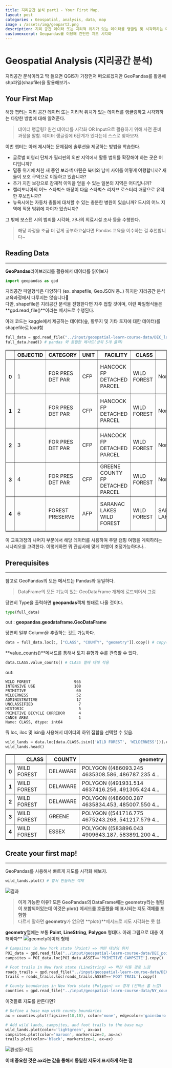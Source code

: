 ```yaml
---
title: 지리공간 분석 part1 - Your First Map.  
layout: post   
categories : Geospatial, analysis, data, map
image : /assets/img/geopart2.png
description: 지리 공간 데이터 또는 지리적 위치가 있는 데이터를 랭글링 및 시각화하는 다양한 방법 소개 
customexcerpt: Geopandas를 이용해 간단한 지도 시각화
---
```



# Geospatial Analysis (지리공간 분석)
지리공간 분석이라고 딱 들으면 QGIS가 가장먼저 떠오르겠지만 GeoPandas를 활용해 shp파일(shapfile)을 활용해보기~

## Your First Map
해당 챕터는 지리 공간 데이터 또는 지리적 위치가 있는 데이터를 랭글링하고 시각화하는 다양한 방법에 대해 알려준다.  
> 데이터 랭글링? 원천 데이터를 시각화 OR Input으로 활용하기 위해 사전 준비 과정을 말함. 데이터 랭글링에 6단계가 있다는데 스스로 찾아보자.  

이번 챕터는 아래 제시하는 문제점에 솔루션을 제공하는 방법을 학습한다.

- 글로벌 비영리 단체가 필리핀의 외딴 지역에서 활동 범위를 확장해야 하는 곳은 어디입니까?
- 멸종 위기에 처한 새 종인 보라색 마틴은 북미와 남미 사이를 어떻게 여행합니까? 새들이 보호 구역으로 이동하고 있습니까?
- 추가 지진 보강으로 잠재적 이익을 얻을 수 있는 일본의 지역은 어디입니까?
- 캘리포니아의 어느 스타벅스 매장이 다음 스타벅스 리저브 로스터리 매장으로 유력한 후보입니까?
- 뉴욕시에는 자동차 충돌에 대처할 수 있는 충분한 병원이 있습니까? 도시의 어느 지역에 적용 범위에 차이가 있습니까?

그 밖에 보스턴 시의 범죄를 시각화, 가나의 의료시설 조사 등을 수행한다.

> 해당 과정을 조금 더 깊게 공부하고싶다면 Pandas 교육을 이수하는 걸 추천합니다~  

## Reading Data
----
**GeoPandas**라이브러리를 활용해서 데이터를 읽어보자
~~~py
import geopandas as gpd
~~~

지리공간 파일형식은 다양하다 (ex. shapefile, GeoJSON 등..) 하지만 지리공간 분석 교육과정에서 다루지는 않습니다🤣  
다만, shapefile은 지리공간 분석을 진행한다면 자주 접할 것이며, 이런 파일형식들은 **gpd.read_file()**이라는 메서드로 수행된다.

아래 코드는 kaggle에서 제공하는 데이터(숲, 황무지 및 기타 토지에 대한 데이터)를 shapefile로 load함

~~~py
full_data = gpd.read_file("../input/geospatial-learn-course-data/DEC_lands/DEC_lands/DEC_lands.shp") # 데이터 로드
full_data.head() # pandas 와 동일한 메서드(상위 5개 출력)
~~~ 

<table border="1">
  <thead>
    <tr style="text-align: right;">
      <th></th>
      <th>OBJECTID</th>
      <th>CATEGORY</th>
      <th>UNIT</th>
      <th>FACILITY</th>
      <th>CLASS</th>
      <th>UMP</th>
      <th>DESCRIPTIO</th>
      <th>REGION</th>
      <th>COUNTY</th>
      <th>URL</th>
      <th>SOURCE</th>
      <th>UPDATE_</th>
      <th>OFFICE</th>
      <th>ACRES</th>
      <th>LANDS_UID</th>
      <th>GREENCERT</th>
      <th>SHAPE_AREA</th>
      <th>SHAPE_LEN</th>
      <th>geometry</th>
    </tr>
  </thead>
  <tbody>
    <tr>
      <th>0</th>
      <td>1</td>
      <td>FOR PRES DET PAR</td>
      <td>CFP</td>
      <td>HANCOCK FP DETACHED PARCEL</td>
      <td>WILD FOREST</td>
      <td>None</td>
      <td>DELAWARE COUNTY DETACHED PARCEL</td>
      <td>4</td>
      <td>DELAWARE</td>
      <td>http://www.dec.ny.gov/</td>
      <td>DELAWARE RPP</td>
      <td>5/12</td>
      <td>STAMFORD</td>
      <td>738.620192</td>
      <td>103</td>
      <td>N</td>
      <td>2.990365e+06</td>
      <td>7927.662385</td>
      <td>POLYGON ((486093.245 4635308.586, 486787.235 4...</td>
    </tr>
    <tr>
      <th>1</th>
      <td>2</td>
      <td>FOR PRES DET PAR</td>
      <td>CFP</td>
      <td>HANCOCK FP DETACHED PARCEL</td>
      <td>WILD FOREST</td>
      <td>None</td>
      <td>DELAWARE COUNTY DETACHED PARCEL</td>
      <td>4</td>
      <td>DELAWARE</td>
      <td>http://www.dec.ny.gov/</td>
      <td>DELAWARE RPP</td>
      <td>5/12</td>
      <td>STAMFORD</td>
      <td>282.553140</td>
      <td>1218</td>
      <td>N</td>
      <td>1.143940e+06</td>
      <td>4776.375600</td>
      <td>POLYGON ((491931.514 4637416.256, 491305.424 4...</td>
    </tr>
    <tr>
      <th>2</th>
      <td>3</td>
      <td>FOR PRES DET PAR</td>
      <td>CFP</td>
      <td>HANCOCK FP DETACHED PARCEL</td>
      <td>WILD FOREST</td>
      <td>None</td>
      <td>DELAWARE COUNTY DETACHED PARCEL</td>
      <td>4</td>
      <td>DELAWARE</td>
      <td>http://www.dec.ny.gov/</td>
      <td>DELAWARE RPP</td>
      <td>5/12</td>
      <td>STAMFORD</td>
      <td>234.291262</td>
      <td>1780</td>
      <td>N</td>
      <td>9.485476e+05</td>
      <td>5783.070364</td>
      <td>POLYGON ((486000.287 4635834.453, 485007.550 4...</td>
    </tr>
    <tr>
      <th>3</th>
      <td>4</td>
      <td>FOR PRES DET PAR</td>
      <td>CFP</td>
      <td>GREENE COUNTY FP DETACHED PARCEL</td>
      <td>WILD FOREST</td>
      <td>None</td>
      <td>None</td>
      <td>4</td>
      <td>GREENE</td>
      <td>http://www.dec.ny.gov/</td>
      <td>GREENE RPP</td>
      <td>5/12</td>
      <td>STAMFORD</td>
      <td>450.106464</td>
      <td>2060</td>
      <td>N</td>
      <td>1.822293e+06</td>
      <td>7021.644833</td>
      <td>POLYGON ((541716.775 4675243.268, 541217.579 4...</td>
    </tr>
    <tr>
      <th>4</th>
      <td>6</td>
      <td>FOREST PRESERVE</td>
      <td>AFP</td>
      <td>SARANAC LAKES WILD FOREST</td>
      <td>WILD FOREST</td>
      <td>SARANAC LAKES</td>
      <td>None</td>
      <td>5</td>
      <td>ESSEX</td>
      <td>http://www.dec.ny.gov/lands/22593.html</td>
      <td>DECRP, ESSEX RPP</td>
      <td>12/96</td>
      <td>RAY BROOK</td>
      <td>69.702387</td>
      <td>1517</td>
      <td>N</td>
      <td>2.821959e+05</td>
      <td>2663.909932</td>
      <td>POLYGON ((583896.043 4909643.187, 583891.200 4...</td>
    </tr>
  </tbody>
</table>  

이 교육과정의 나머지 부분에서 해당 데이터를 사용하여 주말 캠핑 여행을 계획하려는 시나리오를 고려한다. 이렇게하면 뭐 관심사에 맞게 여행이 조정가능하다나..


## Prerequisites
----

참고로 GeoPandas의 모든 메서드는 Pandas와 동일하다.  
> DataFrame의 모든 기능이 있는 GeoDataFrame 개체에 로드되어서 그럼

당연히 Type을 출력하면 **geopandas**객체 형태로 나올 것이다.
~~~py
type(full_data)
~~~
out : ******geopandas.geodataframe.GeoDataFrame******  

당연히 일부 Column을 추출하는 것도 가능하다.

~~~py
data = full_data.loc[:, ["CLASS", "COUNTY", "geometry"]].copy() # copy()는 경고 방지
~~~

**value_counts()**메서드를 통해서 토지 유형과 수를 관측할 수 있다.
~~~py
data.CLASS.value_counts() # CLASS 열에 대해 적용
~~~
out: 
~~~
WILD FOREST                   965
INTENSIVE USE                 108
PRIMITIVE                      60
WILDERNESS                     52
ADMINISTRATIVE                 17
UNCLASSIFIED                    7
HISTORIC                        5
PRIMITIVE BICYCLE CORRIDOR      4
CANOE AREA                      1
Name: CLASS, dtype: int64
~~~ 

뭐 loc, iloc 및 isin을 사용해서 데이터의 하위 집합을 선택할 수 있음.
~~~py
wild_lands = data.loc[data.CLASS.isin(['WILD FOREST', 'WILDERNESS'])].copy()
wild_lands.head()
~~~

<table border="1" class="dataframe">
  <thead>
    <tr style="text-align: right;">
      <th></th>
      <th>CLASS</th>
      <th>COUNTY</th>
      <th>geometry</th>
    </tr>
  </thead>
  <tbody>
    <tr>
      <th>0</th>
      <td>WILD FOREST</td>
      <td>DELAWARE</td>
      <td>POLYGON ((486093.245 4635308.586, 486787.235 4...</td>
    </tr>
    <tr>
      <th>1</th>
      <td>WILD FOREST</td>
      <td>DELAWARE</td>
      <td>POLYGON ((491931.514 4637416.256, 491305.424 4...</td>
    </tr>
    <tr>
      <th>2</th>
      <td>WILD FOREST</td>
      <td>DELAWARE</td>
      <td>POLYGON ((486000.287 4635834.453, 485007.550 4...</td>
    </tr>
    <tr>
      <th>3</th>
      <td>WILD FOREST</td>
      <td>GREENE</td>
      <td>POLYGON ((541716.775 4675243.268, 541217.579 4...</td>
    </tr>
    <tr>
      <th>4</th>
      <td>WILD FOREST</td>
      <td>ESSEX</td>
      <td>POLYGON ((583896.043 4909643.187, 583891.200 4...</td>
    </tr>
  </tbody>
</table>

## Create your first map!
----
GeoPandas를 사용해서 빠르게 지도를 시각화 해보자.

~~~py
wild_lands.plot() # 앞서 만들어둔 객체
~~~
![결과](/assets/img/geopart1.png)


> **이게 가능한 이유? 모든 GeoPandas의 DataFrame에는 **geometry**라는 컬럼이 포함되어있는데 이것은 **plot()** 메서드를 호출했을 때 표시되는 지도 객체를 포함함**  
> 다르게 말하면 **geometry**가 없으면 **plot()**메서드로 지도 시각화는 못 함.  



**geometry**열에는 보통 **Point**, **LineString**, **Polygon** 형태다. 아래 그림으로 대충 이해하자**
![geomety데이터 형태](https://i.imgur.com/N1llefr.png)

~~~py
# Campsites in New York state (Point) => 어떤 대상의 위치
POI_data = gpd.read_file("../input/geospatial-learn-course-data/DEC_pointsinterest/DEC_pointsinterest/Decptsofinterest.shp")
campsites = POI_data.loc[POI_data.ASSET=='PRIMITIVE CAMPSITE'].copy()

# Foot trails in New York state (LineString) => 약간 이동 경로 느낌
roads_trails = gpd.read_file("../input/geospatial-learn-course-data/DEC_roadstrails/DEC_roadstrails/Decroadstrails.shp")
trails = roads_trails.loc[roads_trails.ASSET=='FOOT TRAIL'].copy()

# County boundaries in New York state (Polygon) => 경계 (컨벡스 홀 느낌)
counties = gpd.read_file("../input/geospatial-learn-course-data/NY_county_boundaries/NY_county_boundaries/NY_county_boundaries.shp")
~~~

이것들로 지도를 만든다면?

~~~py
# Define a base map with county boundaries
ax = counties.plot(figsize=(10,10), color='none', edgecolor='gainsboro', zorder=3)

# Add wild lands, campsites, and foot trails to the base map
wild_lands.plot(color='lightgreen', ax=ax)
campsites.plot(color='maroon', markersize=2, ax=ax)
trails.plot(color='black', markersize=1, ax=ax)
~~~
![완성된-지도](/assets/img/geopart2.png)

**이때 중요한 것은 ax라는 값을 통해서 동일한 지도에 표시하게 하는 점**

